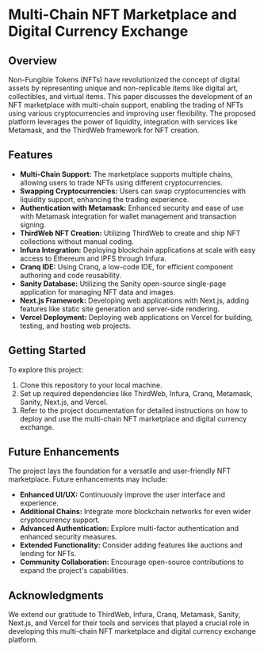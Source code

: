 # Multi-Chain NFT Marketplace and Digital Currency Exchange

## Overview

Non-Fungible Tokens (NFTs) have revolutionized the concept of digital assets by representing unique and non-replicable items like digital art, collectibles, and virtual items. This paper discusses the development of an NFT marketplace with multi-chain support, enabling the trading of NFTs using various cryptocurrencies and improving user flexibility. The proposed platform leverages the power of liquidity, integration with services like Metamask, and the ThirdWeb framework for NFT creation.

## Features

- **Multi-Chain Support:** The marketplace supports multiple chains, allowing users to trade NFTs using different cryptocurrencies.
- **Swapping Cryptocurrencies:** Users can swap cryptocurrencies with liquidity support, enhancing the trading experience.
- **Authentication with Metamask:** Enhanced security and ease of use with Metamask integration for wallet management and transaction signing.
- **ThirdWeb NFT Creation:** Utilizing ThirdWeb to create and ship NFT collections without manual coding.
- **Infura Integration:** Deploying blockchain applications at scale with easy access to Ethereum and IPFS through Infura.
- **Cranq IDE:** Using Cranq, a low-code IDE, for efficient component authoring and code reusability.
- **Sanity Database:** Utilizing the Sanity open-source single-page application for managing NFT data and images.
- **Next.js Framework:** Developing web applications with Next.js, adding features like static site generation and server-side rendering.
- **Vercel Deployment:** Deploying web applications on Vercel for building, testing, and hosting web projects.

## Getting Started

To explore this project:
1. Clone this repository to your local machine.
2. Set up required dependencies like ThirdWeb, Infura, Cranq, Metamask, Sanity, Next.js, and Vercel.
3. Refer to the project documentation for detailed instructions on how to deploy and use the multi-chain NFT marketplace and digital currency exchange.

## Future Enhancements

The project lays the foundation for a versatile and user-friendly NFT marketplace. Future enhancements may include:

- **Enhanced UI/UX:** Continuously improve the user interface and experience.
- **Additional Chains:** Integrate more blockchain networks for even wider cryptocurrency support.
- **Advanced Authentication:** Explore multi-factor authentication and enhanced security measures.
- **Extended Functionality:** Consider adding features like auctions and lending for NFTs.
- **Community Collaboration:** Encourage open-source contributions to expand the project's capabilities.

## Acknowledgments

We extend our gratitude to ThirdWeb, Infura, Cranq, Metamask, Sanity, Next.js, and Vercel for their tools and services that played a crucial role in developing this multi-chain NFT marketplace and digital currency exchange platform.
